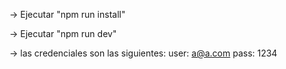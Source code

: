 -> Ejecutar "npm run install"

-> Ejecutar "npm run dev"

-> las credenciales son las siguientes:
      user: a@a.com
      pass: 1234
